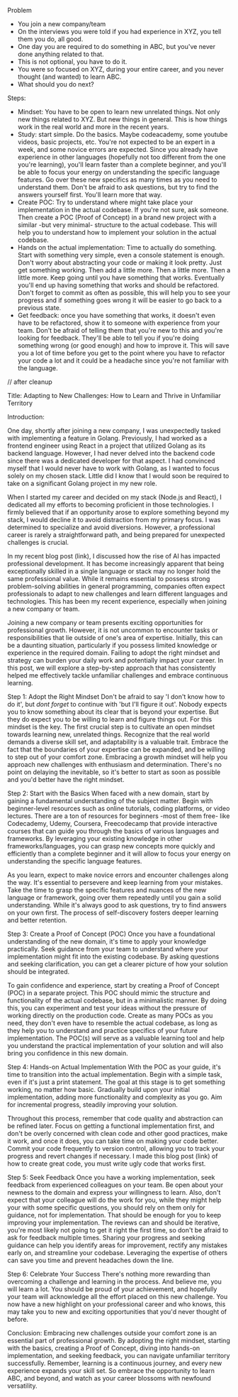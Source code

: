 Problem
- You join a new company/team
- On the interviews you were told if you had experience in XYZ, you tell them you do, all good.
- One day you are required to do something in ABC, but you've never done anything related to that.
- This is not optional, you have to do it.
- You were so focused on XYZ, during your entire career, and you never thought (and wanted) to learn ABC.
- What should you do next?

Steps:
- Mindset: You have to be open to learn new unrelated things. Not only new things related to XYZ. But new things in general. This is how things work in the real world and more in the recent years.
- Study: start simple. Do the basics. Maybe codeacademy, some youtube videos, basic projects, etc. You're not expected to be an expert in a week, and some novice errors are expected. Since you already have experience in other languages (hopefully not too different from the one you're learning), you'll learn faster than a complete beginner, and you'll be able to focus your energy on understanding the specific language features. Go over these new specifics as many times as you need to understand them. Don't be afraid to ask questions, but try to find the answers yourself first. You'll learn more that way.
- Create POC: Try to understand where might take place your implementation in the actual codebase. If you're not sure, ask someone. Then create a POC (Proof of Concept) in a brand new project with a similar -but very minimal- structure to the actual codebase. This will help you to understand how to implement your solution in the actual codebase.
- Hands on the actual implementation: Time to actually do something. Start with something very simple, even a console statement is enough. Don't worry about abstracting your code or making it look pretty. Just get something working. Then add a little more. Then a little more. Then a little more. Keep going until you have something that works. Eventually you'll end up having something that works and should be refactored. Don't forget to commit as often as possible, this will help you to see your progress and if something goes wrong it will be easier to go back to a previous state.
- Get feedback: once you have something that works, it doesn't even have to be refactored, show it to someone with experience from your team. Don't be afraid of telling them that you're new to this and you're looking for feedback. They'll be able to tell you if you're doing something wrong (or good enough) and how to improve it. This will save you a lot of time before you get to the point where you have to refactor your code a lot and it could be a headache since you're not familiar with the language.

// after cleanup

Title: Adapting to New Challenges: How to Learn and Thrive in Unfamiliar Territory

Introduction:

One day, shortly after joining a new company, I was unexpectedly tasked with implementing a feature in Golang. Previously, I had worked as a frontend engineer using React in a project that utilized Golang as its backend language. However, I had never delved into the backend code since there was a dedicated developer for that aspect. I had convinced myself that I would never have to work with Golang, as I wanted to focus solely on my chosen stack. Little did I know that I would soon be required to take on a significant Golang project in my new role.

When I started my career and decided on my stack (Node.js and React), I dedicated all my efforts to becoming proficient in those technologies. I firmly believed that if an opportunity arose to explore something beyond my stack, I would decline it to avoid distraction from my primary focus. I was determined to specialize and avoid diversions. However, a professional career is rarely a straightforward path, and being prepared for unexpected challenges is crucial.

In my recent blog post (link), I discussed how the rise of AI has impacted professional development. It has become increasingly apparent that being exceptionally skilled in a single language or stack may no longer hold the same professional value. While it remains essential to possess strong problem-solving abilities in general programming, companies often expect professionals to adapt to new challenges and learn different languages and technologies. This has been my recent experience, especially when joining a new company or team.

Joining a new company or team presents exciting opportunities for professional growth. However, it is not uncommon to encounter tasks or responsibilities that lie outside of one's area of expertise. Initially, this can be a daunting situation, particularly if you possess limited knowledge or experience in the required domain. Failing to adopt the right mindset and strategy can burden your daily work and potentially impact your career. In this post, we will explore a step-by-step approach that has consistently helped me effectively tackle unfamiliar challenges and embrace continuous learning.

Step 1: Adopt the Right Mindset
Don't be afraid to say 'I don't know how to do it', but _dont forget_ to continue with 'but I'll figure it out'. Nobody expects you to know something about its clear that is beyond your expertise. But they do expect you to be willing to learn and figure things out. For this mindset is the key.
The first crucial step is to cultivate an open mindset towards learning new, unrelated things. Recognize that the real world demands a diverse skill set, and adaptability is a valuable trait. Embrace the fact that the boundaries of your expertise can be expanded, and be willing to step out of your comfort zone. Embracing a growth mindset will help you approach new challenges with enthusiasm and determination. There's no point on delaying the inevitable, so it's better to start as soon as possible and you'd better have the right mindset.

Step 2: Start with the Basics
When faced with a new domain, start by gaining a fundamental understanding of the subject matter. Begin with beginner-level resources such as online tutorials, coding platforms, or video lectures. There are a ton of resources for beginners -most of them free- like Codecademy, Udemy, Coursera, Freecodecamp that provide interactive courses that can guide you through the basics of various languages and frameworks. By leveraging your existing knowledge in other frameworks/languages, you can grasp new concepts more quickly and efficiently than a complete beginner and it will allow to focus your energy on understanding the specific language features.

As you learn, expect to make novice errors and encounter challenges along the way. It's essential to persevere and keep learning from your mistakes. Take the time to grasp the specific features and nuances of the new language or framework, going over them repeatedly until you gain a solid understanding. While it's always good to ask questions, try to find answers on your own first. The process of self-discovery fosters deeper learning and better retention.

Step 3: Create a Proof of Concept (POC)
Once you have a foundational understanding of the new domain, it's time to apply your knowledge practically. Seek guidance from your team to understand where your implementation might fit into the existing codebase. By asking questions and seeking clarification, you can get a clearer picture of how your solution should be integrated.

To gain confidence and experience, start by creating a Proof of Concept (POC) in a separate project. This POC should mimic the structure and functionality of the actual codebase, but in a minimalistic manner. By doing this, you can experiment and test your ideas without the pressure of working directly on the production code. Create as many POCs as you need, they don't even have to resemble the actual codebase, as long as they help you to understand and practice specifics of your future implementation. The POC(s) will serve as a valuable learning tool and help you understand the practical implementation of your solution and will also bring you confidence in this new domain.

Step 4: Hands-on Actual Implementation
With the POC as your guide, it's time to transition into the actual implementation. Begin with a simple task, even if it's just a print statement. The goal at this stage is to get something working, no matter how basic. Gradually build upon your initial implementation, adding more functionality and complexity as you go. Aim for incremental progress, steadily improving your solution. 

Throughout this process, remember that code quality and abstraction can be refined later. Focus on getting a functional implementation first, and don't be overly concerned with clean code and other good practices, make it work, and once it does, you can take time on making your code better. Commit your code frequently to version control, allowing you to track your progress and revert changes if necessary. I made this blog post (link) of how to create great code, you must write ugly code that works first.

Step 5: Seek Feedback
Once you have a working implementation, seek feedback from experienced colleagues on your team. Be open about your newness to the domain and express your willingness to learn. Also, don't expect that your colleague will do the work for you, while they might help your with some specific questions, you should rely on them only for guidance, not for implementation. That should be enough for you to keep improving your implementation. The reviews can and should be iterative, you're most likely not going to get it right the first time, so don't be afraid to ask for feedback multiple times.
Sharing your progress and seeking guidance can help you identify areas for improvement, rectify any mistakes early on, and streamline your codebase. Leveraging the expertise of others can save you time and prevent headaches down the line. 

Step 6: Celebrate Your Success
There's nothing more rewarding than overcoming a challenge and learning in the process. And believe me, you will learn a lot. You should be proud of your achievement, and hopefully your team will acknowledge all the effort placed on this new challenge. You now have a new highlight on your professional career and who knows, this may take you to new and exciting opportunities that you'd never thought of before.

Conclusion:
Embracing new challenges outside your comfort zone is an essential part of professional growth. By adopting the right mindset, starting with the basics, creating a Proof of Concept, diving into hands-on implementation, and seeking feedback, you can navigate unfamiliar territory successfully. Remember, learning is a continuous journey, and every new experience expands your skill set. So embrace the opportunity to learn ABC, and beyond, and watch as your career blossoms with newfound versatility.
